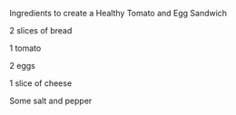 Ingredients to create a Healthy Tomato and Egg Sandwich
  
  2 slices of bread

  1 tomato

  2 eggs

  1 slice of cheese

  Some salt and pepper